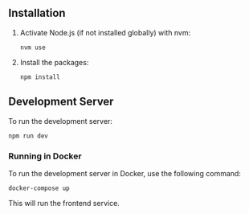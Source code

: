 ## Installation
1. Activate Node.js (if not installed globally) with nvm:
    ```
    nvm use
    ```
2. Install the packages:
    ```
    npm install
    ```

## Development Server
To run the development server:
```
npm run dev
```

### Running in Docker
To run the development server in Docker, use the following command:
```
docker-compose up
```
This will run the frontend service.
